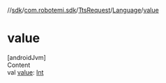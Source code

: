//[sdk](../../../../index.md)/[com.robotemi.sdk](../../index.md)/[TtsRequest](../index.md)/[Language](index.md)/[value](value.md)



# value  
[androidJvm]  
Content  
val [value](value.md): [Int](https://kotlinlang.org/api/latest/jvm/stdlib/kotlin/-int/index.html)  




